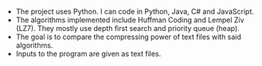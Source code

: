 * The project uses Python. I can code in Python, Java, C# and JavaScript.
* The algorithms implemented include Huffman Coding and Lempel Ziv (LZ7). They mostly use depth first search and priority queue (heap).
* The goal is to compare the compressing power of text files with said algorithms.
* Inputs to the program are given as text files.